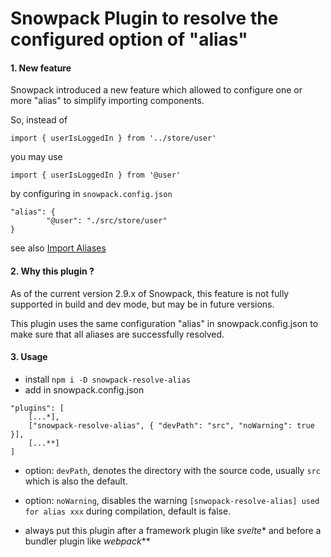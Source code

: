 # Snowpack Plugin to resolve the configured option of "alias"

#### 1. New feature

Snowpack introduced a new feature which allowed to configure one or more "alias" to simplify importing components.

So, instead of

`import { userIsLoggedIn } from '../store/user'`

you may use

`import { userIsLoggedIn } from '@user'`

by configuring in `snowpack.config.json`
```
"alias": {
        "@user": "./src/store/user"
}
```
see also [Import Aliases](https://www.snowpack.dev/#import-aliases)

#### 2. Why this plugin ?

As of the current version 2.9.x of Snowpack, this feature is not fully supported in build and dev mode, but may be in future versions.

This plugin uses the same configuration "alias" in snowpack.config.json to make sure that all aliases are successfully resolved.

#### 3. Usage

- install `npm i -D snowpack-resolve-alias`
- add in snowpack.config.json

```
"plugins": [
    [...*],
    ["snowpack-resolve-alias", { "devPath": "src", "noWarning": true }],
    [...**]
]
```

- option: `devPath`, denotes the directory with the source code, usually `src` which is also the default.
- option: `noWarning`, disables the warning `[snwopack-resolve-alias] used for alias xxx` during compilation, default is false.

- always put this plugin after a framework plugin like *svelte** and before a bundler plugin like *webpack***
